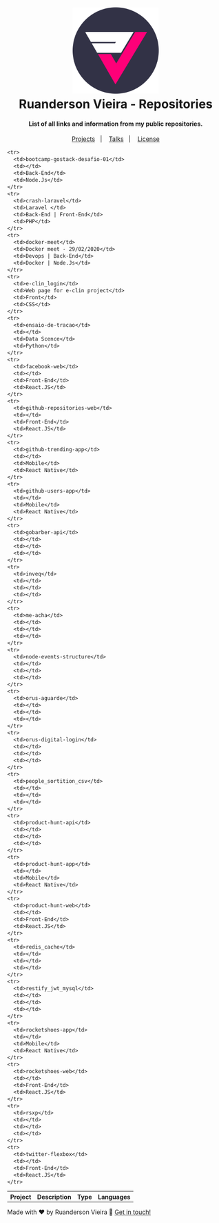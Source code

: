   <h1 align="center">
    <img alt="logo" title="logo" src="https://github.com/Ruandersonvieira/Repositories/blob/master/.project/logo.png" width="200px" />
      <br>
      Ruanderson Vieira - Repositories
  </h1>

  <h4 align="center">
    List of all links and information from my public repositories.
  </h4>

  <p align="center">
    <a href="#projects">Projects</a>&nbsp;&nbsp;&nbsp;|&nbsp;&nbsp;&nbsp;
    <a href="#talks">Talks</a>&nbsp;&nbsp;&nbsp;|&nbsp;&nbsp;&nbsp;
    <a href="#memo-license">License</a>
  </p>


  <table align="center">
    <tr>
      <th>Project</th>
      <th>Description</th>
      <th>Type</th>
      <th>Languages</th>
    </tr>
    
    <tr>
      <td>bootcamp-gostack-desafio-01</td>
      <td></td>
      <td>Back-End</td>
      <td>Node.Js</td>
    </tr>
    <tr>
      <td>crash-laravel</td>
      <td>Laravel </td>
      <td>Back-End | Front-End</td>
      <td>PHP</td>
    </tr>
    <tr>
      <td>docker-meet</td>
      <td>Docker meet - 29/02/2020</td>
      <td>Devops | Back-End</td>
      <td>Docker | Node.Js</td>
    </tr>
    <tr>
      <td>e-clin_login</td>
      <td>Web page for e-clin project</td>
      <td>Front</td>
      <td>CSS</td>
    </tr>
    <tr>
      <td>ensaio-de-tracao</td>
      <td></td>
      <td>Data Scence</td>
      <td>Python</td>
    </tr>
    <tr>
      <td>facebook-web</td>
      <td></td>
      <td>Front-End</td>
      <td>React.JS</td>
    </tr>
    <tr>
      <td>github-repositories-web</td>
      <td></td>
      <td>Front-End</td>
      <td>React.JS</td>
    </tr>
    <tr>
      <td>github-trending-app</td>
      <td></td>
      <td>Mobile</td>
      <td>React Native</td>
    </tr>
    <tr>
      <td>github-users-app</td>
      <td></td>
      <td>Mobile</td>
      <td>React Native</td>
    </tr>
    <tr>
      <td>gobarber-api</td>
      <td></td>
      <td></td>
      <td></td>
    </tr>
    <tr>
      <td>inveq</td>
      <td></td>
      <td></td>
      <td></td>
    </tr>
    <tr>
      <td>me-acha</td>
      <td></td>
      <td></td>
      <td></td>
    </tr>
    <tr>
      <td>node-events-structure</td>
      <td></td>
      <td></td>
      <td></td>
    </tr>
    <tr>
      <td>orus-aguarde</td>
      <td></td>
      <td></td>
      <td></td>
    </tr>
    <tr>
      <td>orus-digital-login</td>
      <td></td>
      <td></td>
      <td></td>
    </tr>
    <tr>
      <td>people_sortition_csv</td>
      <td></td>
      <td></td>
      <td></td>
    </tr>
    <tr>
      <td>product-hunt-api</td>
      <td></td>
      <td></td>
      <td></td>
    </tr>
    <tr>
      <td>product-hunt-app</td>
      <td></td>
      <td>Mobile</td>
      <td>React Native</td>
    </tr>
    <tr>
      <td>product-hunt-web</td>
      <td></td>
      <td>Front-End</td>
      <td>React.JS</td>
    </tr>
    <tr>
      <td>redis_cache</td>
      <td></td>
      <td></td>
      <td></td>
    </tr>
    <tr>
      <td>restify_jwt_mysql</td>
      <td></td>
      <td></td>
      <td></td>
    </tr>
    <tr>
      <td>rocketshoes-app</td>
      <td></td>
      <td>Mobile</td>
      <td>React Native</td>
    </tr>
    <tr>
      <td>rocketshoes-web</td>
      <td></td>
      <td>Front-End</td>
      <td>React.JS</td>
    </tr>
    <tr>
      <td>rsxp</td>
      <td></td>
      <td></td>
      <td></td>
    </tr>
    <tr>
      <td>twitter-flexbox</td>
      <td></td>
      <td>Front-End</td>
      <td>React.JS</td>
    </tr>

  </table>

  Made with ♥ by Ruanderson Vieira :wave: [Get in touch!](https://www.linkedin.com/in/ruandersonvieira/)
